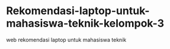 # Rekomendasi-laptop-untuk-mahasiswa-teknik-kelompok-3
web rekomendasi laptop untuk mahasiswa teknik 

